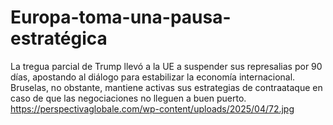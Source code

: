# Europa-toma-una-pausa-estratégica
La tregua parcial de Trump llevó a la UE a suspender sus represalias por 90 días, apostando al diálogo para estabilizar la economía internacional.
Bruselas, no obstante, mantiene activas sus estrategias de contraataque en caso de que las negociaciones no lleguen a buen puerto.
https://perspectivaglobale.com/wp-content/uploads/2025/04/72.jpg
